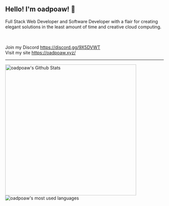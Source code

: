 ## Hello! I'm oadpoaw! 👋

Full Stack Web Developer and Software Developer with a flair for creating elegant solutions in the least amount of time and creative cloud computing. <br /> 
<br /> <br />

Join my Discord https://discord.gg/9X5DVWT <br />
Visit my site https://oadpoaw.xyz/

---

<img align="left" alt="oadpoaw's Github Stats" src="https://github-readme-stats.vercel.app/api?username=oadpoaw&show_icons=true" width="416px"/>
<img align="center" alt="oadpoaw's most used languages" src="https://github-readme-stats.vercel.app/api/top-langs/?username=oadpoaw&langs_count=8&layout=compact" />
